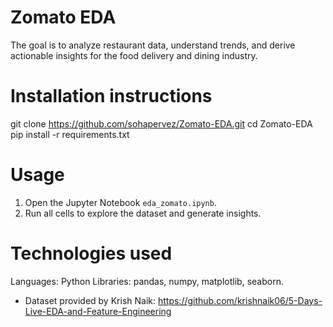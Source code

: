 # Zomato EDA

The goal is to analyze restaurant data, understand trends, and derive actionable insights for the food delivery and dining industry.

# Installation instructions

git clone https://github.com/sohapervez/Zomato-EDA.git
cd Zomato-EDA
pip install -r requirements.txt

# Usage
1. Open the Jupyter Notebook `eda_zomato.ipynb`.
2. Run all cells to explore the dataset and generate insights.

# Technologies used

Languages: Python
Libraries: pandas, numpy, matplotlib, seaborn.

- Dataset provided by Krish Naik: https://github.com/krishnaik06/5-Days-Live-EDA-and-Feature-Engineering
